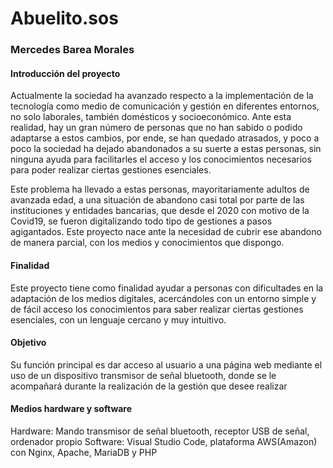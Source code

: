 <h1>Abuelito.sos</h1>
<h3>Mercedes Barea Morales</h3>
<h4> Introducción del proyecto </h4>
Actualmente la sociedad ha avanzado respecto a la implementación de la tecnología como medio de comunicación y gestión en diferentes entornos, no solo laborales, también domésticos y socioeconómico. Ante esta realidad, hay un gran número de personas que no han sabido o podido adaptarse a estos cambios, por ende, se han quedado atrasados, y poco a poco la sociedad ha dejado abandonados a su suerte a estas personas, sin ninguna ayuda para facilitarles el acceso y los conocimientos necesarios para poder realizar ciertas gestiones esenciales.
<br>

Este problema ha llevado a estas personas, mayoritariamente adultos de avanzada edad, a una situación de abandono casi total por parte de las instituciones y entidades bancarias, que desde el 2020 con motivo de la Covid19, se fueron digitalizando todo tipo de gestiones a pasos agigantados.
Este proyecto nace ante la necesidad de cubrir ese abandono de manera parcial, con los medios y conocimientos que dispongo.

<h4> Finalidad</h4>
Este proyecto tiene como finalidad ayudar a personas con dificultades en la adaptación de los medios digitales, acercándoles con un entorno simple y de fácil acceso los conocimientos para saber realizar ciertas gestiones esenciales, con un lenguaje cercano y muy intuitivo. 

<h4> Objetivo </h4>
Su función principal es dar acceso al usuario a una página web mediante el uso de un dispositivo transmisor de señal bluetooth, donde se le acompañará durante la realización de la gestión que desee realizar

<h4>Medios hardware y software </h4>
Hardware: Mando transmisor de señal bluetooth, receptor USB de señal, ordenador propio
Software: Visual Studio Code, plataforma AWS(Amazon) con Nginx, Apache, MariaDB y PHP

